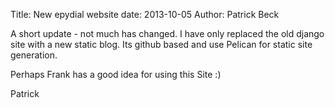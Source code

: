 Title: New epydial website
date: 2013-10-05
Author: Patrick Beck

A short update - not much has changed. I have only replaced the old django site with a new static blog. Its github based and use Pelican for static site generation.

Perhaps Frank has a good idea for using this Site :)

Patrick
